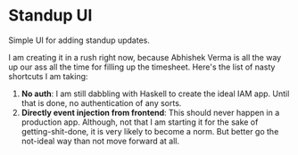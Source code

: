 # Standup UI

Simple UI for adding standup updates.

I am creating it in a rush right now, because Abhishek Verma is all the way up our ass all the time
for filling up the timesheet. Here's the list of nasty shortcuts I am taking:

1. **No auth**: I am still dabbling with Haskell to create the ideal IAM app. Until that is done, no
   authentication of any sorts.
2. **Directly event injection from frontend**: This should never happen in a production app.
   Although, not that I am starting it for the sake of getting-shit-done, it is very likely to
   become a norm. But better go the not-ideal way than not move forward at all.
